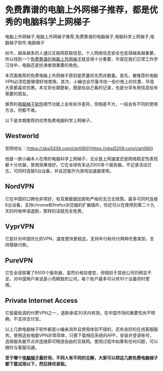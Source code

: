 # 免费靠谱的电脑上外网梯子推荐，都是优秀的电脑科学上网梯子
电脑上外网梯子,电脑上外网梯子推荐,免费靠谱的电脑梯子,电脑科学上网梯子,电脑梯子软件,电脑梯子

如今，越来越多的人通过互联网获取信息，个人网络信息安全也变得越来越重要，所以找到一个[免费靠谱的电脑上外网梯子](https://www.firefox.net.cn/read.php?tid=&fid=15)就显得十分重要，毕竟在我们日常工作学习当中，电脑还是扮演者很重要的角色。

本页面推荐的免费电脑上外网梯子原则是质量优先而非数量。首先，被推荐的电脑VPN必须在能够很好地使用。其次，小编也会尽量寻找一些价格上的优惠，毕竟大家都喜欢优惠。本文将长期更新，既是给自己看的记录，也是分享有用信息给有需要的朋友。

推荐的[电脑梯子软件](https://www.firefox.net.cn/read.php?tid=&fid=15)细节功能上会有些许差异，但相差不大，一般会有不同的使用方法，但都不难。

以下是本期推荐的优秀免费电脑科学上网梯子。

## Westworld
官网地址：[https://xbsj5209.com/i/art060](https://xbsj5209.com/i/art060)

他是一款小编本人在用的电脑科学上网梯子，无论是上网速度还是网络稳定性表现都十分优越，使用效果很好。它在全球有多达2000多个服务器，不记录活动日志，可同时连接5台设备，并且还能作为游戏加速器使用。


## NordVPN
它在中国的口碑也非常好，有双重数据加密和严格的无日志政策。最多可同时连接6台设备，支持chrome和firefox浏览器的扩展插件，你还可以在使用到第二十九天的时候申请退款，那样的话就完全免费。


## VyprVPN
它是针对中国优化的VPN，速度更快更稳定。支持年付和月付两种优惠类型，支持银联付款。


## PureVPN
它在全球部署了6500个服务器，虽然价格较便宜，但相较于其他公司仍稍显不足。对中国用户来说是小而精致的公司，每个账户最多可以供10个设备同时使用。


## Private Internet Access
它是最低调的付费VPN之一，退款承诺30天内有效。在中国市场的重要性尚不明确，不支持支付宝。


以上几款电脑梯子软件都是小编亲测并且使用体验不错的，还有良好的在线客服服务。使用这些电脑VPN非常简单，只需下载相应系统的APP，安装并登录账号，选择服务器节点并连接即可畅游自由的互联网。使用过程中如果有任何问题，可以随时与客服沟通。

**至于哪个[电脑梯子](https://www.firefox.net.cn/read.php?tid=218234&fid=15)最好用，不同人有不同的见解，大家可以把这几款免费电脑梯子都下载试用以下，然后择优录取。**
